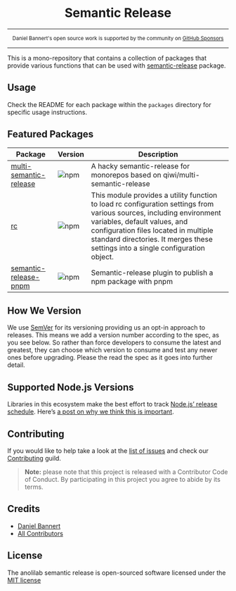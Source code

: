 <div align="center">
<h1>Semantic Release</h1>
</div>

---

<div align="center">
    <p>
        <sup>
            Daniel Bannert's open source work is supported by the community on <a href="https://github.com/sponsors/prisis">GitHub Sponsors</a>
        </sup>
    </p>
</div>

---

This is a mono-repository that contains a collection of packages that provide various functions that can be used with [semantic-release](https://github.com/semantic-release/semantic-release) package.

## Usage

Check the README for each package within the `packages` directory for specific usage instructions.

## Featured Packages

| Package                                                             | Version                                                                                                                        | Description                                                                                                                                                                                                                                                                     |
|---------------------------------------------------------------------|--------------------------------------------------------------------------------------------------------------------------------|---------------------------------------------------------------------------------------------------------------------------------------------------------------------------------------------------------------------------------------------------------------------------------|
| [multi-semantic-release](packages/multi-semantic-release/README.md) | ![npm](https://img.shields.io/npm/v/@anolilab/multi-semantic-release?style=flat-square&labelColor=292a44&color=663399&label=v) | A hacky semantic-release for monorepos based on qiwi/multi-semantic-release                                                                                                                                                                                                     |                                                                                                                                |                        |
| [rc](packages/rc/README.md)                                         | ![npm](https://img.shields.io/npm/v/@anolilab/rc?style=flat-square&labelColor=292a44&color=663399&label=v)                     | This module provides a utility function to load rc configuration settings from various sources, including environment variables, default values, and configuration files located in multiple standard directories. It merges these settings into a single configuration object. |                                                                                                                                |                        |
| [semantic-release-pnpm](packages/semantic-release-pnpm/README.md)   | ![npm](https://img.shields.io/npm/v/@anolilab/semantic-release-pnpm?style=flat-square&labelColor=292a44&color=663399&label=v)  | Semantic-release plugin to publish a npm package with pnpm                                                                                                                                                                                                                      |                                                                                                                                |                        |

## How We Version

We use [SemVer](https://semver.org/) for its versioning providing us an opt-in approach to releases.
This means we add a version number according to the spec, as you see below.
So rather than force developers to consume the latest and greatest, they can choose which version to consume and test any newer ones before upgrading.
Please the read the spec as it goes into further detail.

## Supported Node.js Versions

Libraries in this ecosystem make the best effort to track
[Node.js’ release schedule](https://nodejs.org/en/about/releases/). Here’s [a
post on why we think this is important](https://medium.com/the-node-js-collection/maintainers-should-consider-following-node-js-release-schedule-ab08ed4de71a).

Contributing
------------

If you would like to help take a look at the [list of issues](https://github.com/anolilab/semantic-release/issues) and check our [Contributing](.github/CONTRIBUTING.md) guild.

> **Note:** please note that this project is released with a Contributor Code of Conduct. By participating in this project you agree to abide by its terms.

Credits
-------------

- [Daniel Bannert](https://github.com/prisis)
- [All Contributors](https://github.com/anolilab/semantic-release/graphs/contributors)

License
-------------

The anolilab semantic release is open-sourced software licensed under the [MIT license](https://opensource.org/licenses/MIT)

